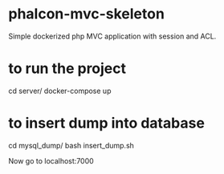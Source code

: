 # phalcon-mvc-skeleton
Simple dockerized php MVC application with session and ACL.

# to run the project

cd server/
docker-compose up

# to insert dump into database

cd mysql_dump/
bash insert_dump.sh

Now go to localhost:7000
